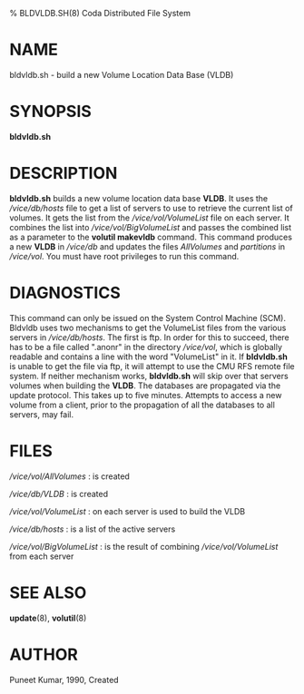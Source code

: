 % BLDVLDB.SH(8) Coda Distributed File System

NAME
====

bldvldb.sh - build a new Volume Location Data Base (VLDB)

SYNOPSIS
========

**bldvldb.sh**

DESCRIPTION
===========

**bldvldb.sh** builds a new volume location data base **VLDB**. It uses
the */vice/db/hosts* file to get a list of servers to use to retrieve
the current list of volumes. It gets the list from the
*/vice/vol/VolumeList* file on each server. It combines the list into
*/vice/vol/BigVolumeList* and passes the combined list as a parameter to
the **volutil makevldb** command. This command produces a new **VLDB**
in */vice/db* and updates the files *AllVolumes* and *partitions* in
*/vice/vol*. You must have root privileges to run this command.

DIAGNOSTICS
===========

This command can only be issued on the System Control Machine (SCM).
Bldvldb uses two mechanisms to get the VolumeList files from the various
servers in */vice/db/hosts*. The first is ftp. In order for this to
succeed, there has to be a file called \".anonr\" in the directory
*/vice/vol*, which is globally readable and contains a line with the
word \"VolumeList\" in it. If **bldvldb.sh** is unable to get the file
via ftp, it will attempt to use the CMU RFS remote file system. If
neither mechanism works, **bldvldb.sh** will skip over that servers
volumes when building the **VLDB**. The databases are propagated via the
update protocol. This takes up to five minutes. Attempts to access a new
volume from a client, prior to the propagation of all the databases to
all servers, may fail.

FILES
=====

*/vice/vol/AllVolumes*
:   is created

*/vice/db/VLDB*
:   is created

*/vice/vol/VolumeList*
:   on each server is used to build the VLDB

*/vice/db/hosts*
:   is a list of the active servers

*/vice/vol/BigVolumeList*
:   is the result of combining */vice/vol/VolumeList* from each server

SEE ALSO
========

**update**(8), **volutil**(8)

AUTHOR
======

Puneet Kumar, 1990, Created
